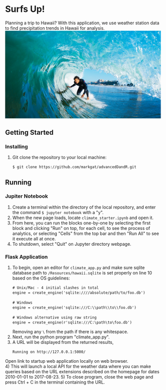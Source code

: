 # Surfs Up!
Planning a trip to Hawaii? With this application, we use weather station data to find precipitation trends in Hawaii for analysis.  
![surfs-up.jpeg](Images/surfs-up.png)
## Getting Started
### Installing
1) Git clone the repository to your local machine:
    ````
    $ git clone https://github.com/markgat/advancedDandR.git
    ````
## Running
### Jupiter Notebook
1) Create a terminal within the directory of the local repository, and enter the command ````$ jupyter notebook```` with a "y".
2) When the new page loads, locate ````climate_starter.ipynb```` and open it.
3) From here, you can run the blocks one-by-one by selecting the first block and clicking "Run" on top, for each cell, to see the process of analytics, or selecting "Cells" from the top bar and then "Run All" to see it execute all at once.
4) To shutdown, select "Quit" on Jupyter directory webpage.
### Flask Application
1) To begin, open an editor for ````climate_app.py```` and make sure sqlite database path to ````/Resources/hawaii.sqlite```` is set properly on line 10 based on the OS guidelines:
    ````
    # Unix/Mac - 4 initial slashes in total
    engine = create_engine('sqlite:////absolute/path/to/foo.db')

    # Windows
    engine = create_engine('sqlite:///C:\\path\\to\\foo.db')

    # Windows alternative using raw string
    engine = create_engine(r'sqlite:///C:\path\to\foo.db')
    ````
    Removing any ````\```` from the path if there is any whitespace.
2) Next, run the python program "climate_app.py".
3) A URL will be displayed from the returned results,
    ````
    Running on http://127.0.0.1:5000/
    ````
Open link to startup web application locally on web browser.  
4) This will launch a local API for the weather data where you can make queries based on the URL extensions described on the homepage for dates 2010-01-01 to 2017-08-23.
5) To close program, close the web page and press Ctrl + C in the terminal 
containing the URL.